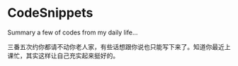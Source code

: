 # CodeSnippets

Summary a few of codes from my daily life...


三番五次约你都请不动你老人家，有些话想跟你说也只能写下来了。知道你最近上课忙，其实这样让自己充实起来挺好的。